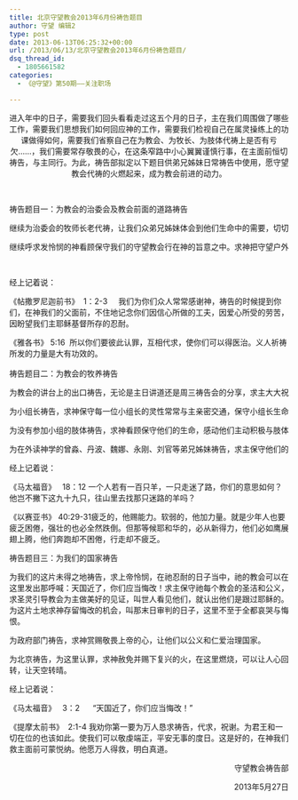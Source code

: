 ```yaml
---
title: 北京守望教会2013年6月份祷告题目
author: 守望 编辑2
type: post
date: 2013-06-13T06:25:32+00:00
url: /2013/06/13/北京守望教会2013年6月份祷告题目/
dsq_thread_id:
  - 1805661582
categories:
  - 《@守望》第50期——关注职场

---
```

<div>
  <p align="center">
    进入年中的日子，需要我们回头看看走过这五个月的日子，主在我们周围做了哪些工作，需要我们思想我们如何回应神的工作，需要我们检视自己在属灵操练上的功课做得如何，需要我们省察自己在为教会、为牧长、为肢体代祷上是否有亏欠&hellip;&hellip;，我们需要常存敬畏的心，在这条窄路中小心翼翼谨慎行事，在主面前恒切祷告，与主同行。为此，祷告部拟定以下题目供弟兄姊妹日常祷告中使用，愿守望教会代祷的火燃起来，成为教会前进的动力。
  </p>
</div>

<pre>&nbsp;</pre>

<pre>祷告题目一：为教会的治委会及教会前面的道路祷告</pre>

<pre>继续为治委会的牧师长老代祷，让我们众弟兄姊妹体会到他们生命中的需要，切切为他们的生命代祷，托住他们，求神施恩保守他们。当撒旦要来攻击他们时，有我们众肢体的代祷可以挡住那恶者射来的毒箭。求主亲自用大能的膀臂护卫他们，圣灵的膏油厚厚浇灌他们，让他们在旷野中经历神更多，在沙漠中认识神更深。为他们彼此有美好的生命相连，灵性上相互扶持，软弱上互相担待祷告，愿他们的相交中能够彼此认罪、互相代求。</pre>

<pre>继续呼求发怜悯的神看顾保守我们的守望教会行在神的旨意之中。求神把守望户外的道路清晰地显明在教会带领人心中，叫我们的属灵领袖心中拥有那所望之事的实底，未见之事的确据。</pre>

<pre>&nbsp;</pre>

经上记着说： 

《帖撒罗尼迦前书》&nbsp; 1：2-3&nbsp;&nbsp;&nbsp;&nbsp; 我们为你们众人常常感谢神，祷告的时候提到你们，在神我们的父面前，不住地记念你们因信心所做的工夫，因爱心所受的劳苦，因盼望我们主耶稣基督所存的忍耐。 

《雅各书》 5:16&nbsp; 所以你们要彼此认罪，互相代求，使你们可以得医治。义人祈祷所发的力量是大有功效的。<span style="font-family: 'Courier 10 Pitch', Courier, monospace; font-size: 13px; font-style: normal; line-height: 1.5;">&nbsp;</span> 

<pre>祷告题目二：为教会的牧养祷告</pre>

<pre>为教会的讲台上的出口祷告，无论是主日讲道还是周三祷告会的分享，求主大大祝福祂话语的出口，让教会的讲台发出的纯净、圣洁的信息大大震动撒旦的权势，大大复兴守望儿女的生命，并使讲的、听的同蒙一位圣灵的感动，叫我们的教会有合一的大能。</pre>

<pre>为小组长祷告，求神保守每一位小组长的灵性常常与主亲密交通，保守小组长生命中有圣灵的果子，用生命来影响生命。每一位组员每日恒切为组长代祷，组员的代祷成为组长的保护和支持，在组长软弱的时候，可以彼此扶持。</pre>

<pre>为没有参加小组的肢体祷告，求神看顾保守他们的生命，感动他们主动积极与肢体联系，不给撒旦留破口。让我们守望儿女留心周围这些散落在羊圈外的小羊，主动和他们联系，吸引他们回到羊圈中来。</pre>

<pre>为在外读神学的曾淼、丹波、魏娜、永刚、刘官等弟兄姊妹祷告，求主保守他们的平安并在灵性、悟性上大大赏赐他们，叫他们所需的都充足；特别为刘官弟兄祷告，求神将他从灵性的低谷中带出来，在那边生命得到更新和恢复，让他及丽娟姊妹重新得力。</pre>

经上记着说： 

《马太福音》&nbsp;&nbsp; 18：12 一个人若有一百只羊，一只走迷了路，你们的意思如何？他岂不撇下这九十九只，往山里去找那只迷路的羊吗？ 

《以赛亚书》 40:29-31疲乏的，他赐能力。软弱的，他加力量。就是少年人也要疲乏困倦，强壮的也必全然跌倒。但那等候耶和华的，必从新得力，他们必如鹰展翅上腾，他们奔跑却不困倦，行走却不疲乏。 

祷告题目三：为我们的国家祷告 

为我们的这片未得之地祷告，求上帝怜悯，在祂忍耐的日子当中，祂的教会可以在这里发出那呼喊：天国近了，你们应当悔改！求主保守祂每个教会的圣洁和公义，求圣灵引导教会为主做美好的见证，叫世人看见他们，就认出他们是跟过耶稣的。为这片土地求神存留悔改的机会，叫那末日审判的日子，这里不至于全都哀哭与悔恨。 

为政府部门祷告，求神赏赐敬畏上帝的心，让他们以公义和仁爱治理国家。 

为北京祷告，为这里认罪，求神赦免并赐下复兴的火，在这里燃烧，可以让人心回转，让天空转晴。 

经上记着说： 

《马太福音》&nbsp;&nbsp; 3：2&nbsp;&nbsp;&nbsp;&nbsp;&nbsp; &ldquo;天国近了，你们应当悔改！&rdquo; 

《提摩太前书》&nbsp; 2:1-4 我劝你第一要为万人恳求祷告，代求，祝谢。为君王和一切在位的也该如此。使我们可以敬虔端正，平安无事的度日。这是好的，在神我们救主面前可蒙悦纳。他愿万人得救，明白真道。 

<p style="text-align: right;">
  守望教会祷告部
</p>

<p style="text-align: right;">
  2013年5月27日
</p>